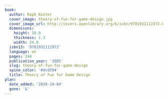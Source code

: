 ```yaml
---
book:
  author: Raph Koster
  cover_image: theory-of-fun-for-game-design.jpg
  cover_image_url: http://covers.openlibrary.org/b/isbn/9781932111972-L.jpg
  dimensions:
    height: 18.0
    thickness: 1.3
    width: 24.0
  isbn13: '9781932111972'
  language: en
  pages: 244
  publication_year: '2005'
  slug: theory-of-fun-for-game-design
  spine_color: '#dcd594'
  title: Theory of Fun for Game Design
plan:
  date_added: '2020-10-04'
  gone: '&'
---
```

